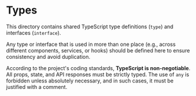 # Types

This directory contains shared TypeScript type definitions (`type`) and interfaces (`interface`).

Any type or interface that is used in more than one place (e.g., across different components, services, or hooks) should be defined here to ensure consistency and avoid duplication.

According to the project's coding standards, **TypeScript is non-negotiable**. All props, state, and API responses must be strictly typed. The use of `any` is forbidden unless absolutely necessary, and in such cases, it must be justified with a comment. 